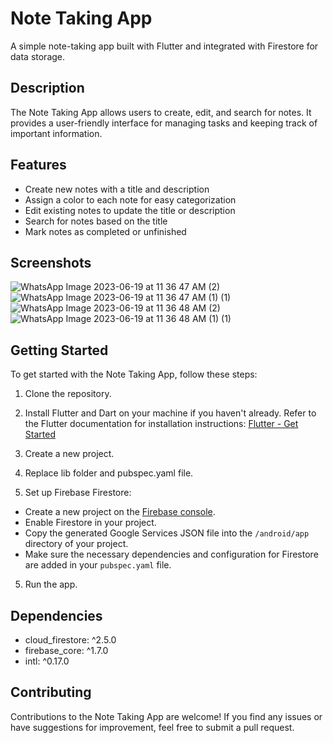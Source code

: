 # Note Taking App

A simple note-taking app built with Flutter and integrated with Firestore for data storage.

## Description

The Note Taking App allows users to create, edit, and search for notes. It provides a user-friendly interface for managing tasks and keeping track of important information.

## Features

- Create new notes with a title and description
- Assign a color to each note for easy categorization
- Edit existing notes to update the title or description
- Search for notes based on the title
- Mark notes as completed or unfinished

## Screenshots
![WhatsApp Image 2023-06-19 at 11 36 47 AM (2)](https://github.com/arishahmad661/notes_app/assets/99143468/49e3aa38-aa5d-4076-bb59-d5c926eb7537)
![WhatsApp Image 2023-06-19 at 11 36 47 AM (1) (1)](https://github.com/arishahmad661/notes_app/assets/99143468/c69fa05a-62bb-4436-a87d-afffd160c396)
![WhatsApp Image 2023-06-19 at 11 36 48 AM (2)](https://github.com/arishahmad661/notes_app/assets/99143468/28830227-c138-4ff4-8f79-eb0f46834f84)
![WhatsApp Image 2023-06-19 at 11 36 48 AM (1) (1)](https://github.com/arishahmad661/notes_app/assets/99143468/3b778904-d1d2-4761-94d4-720c269d668b)


## Getting Started

To get started with the Note Taking App, follow these steps:

1. Clone the repository.

2. Install Flutter and Dart on your machine if you haven't already. Refer to the Flutter documentation for installation instructions: [Flutter - Get Started](https://flutter.dev/docs/get-started)

3. Create a new project.

4. Replace lib folder and pubspec.yaml file.

5. Set up Firebase Firestore:

- Create a new project on the [Firebase console](https://console.firebase.google.com/).
- Enable Firestore in your project.
- Copy the generated Google Services JSON file into the `/android/app` directory of your project.
- Make sure the necessary dependencies and configuration for Firestore are added in your `pubspec.yaml` file.

5. Run the app.

## Dependencies

- cloud_firestore: ^2.5.0
- firebase_core: ^1.7.0
- intl: ^0.17.0

## Contributing

Contributions to the Note Taking App are welcome! If you find any issues or have suggestions for improvement, feel free to submit a pull request.






